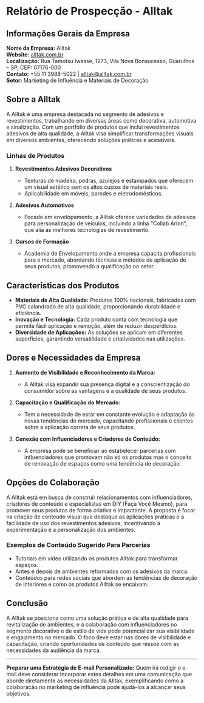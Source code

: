 # Relatório de Prospecção - Alltak

## Informações Gerais da Empresa
**Nome da Empresa:** Alltak  
**Website:** [alltak.com.br](https://www.alltak.com.br)  
**Localização:** Rua Tamotsu Iwasse, 1273, Vila Nova Bonsucesso, Guarulhos – SP, CEP: 07176-000  
**Contato:** +55 11 3988-5022 | alltak@alltak.com.br  
**Setor:** Marketing de Influência e Materiais de Decoração  

## Sobre a Alltak
A Alltak é uma empresa destacada no segmento de adesivos e revestimentos, trabalhando em diversas áreas como decorativa, automotiva e sinalização. Com um portfólio de produtos que inclui revestimentos adesivos de alta qualidade, a Alltak visa simplificar transformações visuais em diversos ambientes, oferecendo soluções práticas e acessíveis.

### Linhas de Produtos
1. **Revestimentos Adesivos Decorativos**
   - Texturas de madeira, pedras, azulejos e estampados que oferecem um visual estético sem os altos custos de materiais reais.
   - Aplicabilidade em móveis, paredes e eletrodomésticos.

2. **Adesivos Automotivos**
   - Focado em envelopamento, a Alltak oferece variedades de adesivos para personalização de veículos, incluindo a linha "Collab Arlon", que alia as melhores tecnologias de revestimento.

3. **Cursos de Formação**
   - Academia de Envelopamento onde a empresa capacita profissionais para o mercado, abordando técnicas e métodos de aplicação de seus produtos, promovendo a qualificação no setor.

## Características dos Produtos
- **Materiais de Alta Qualidade:** Produtos 100% nacionais, fabricados com PVC calandrado de alta qualidade, proporcionando durabilidade e eficiência.
- **Inovação e Tecnologia:** Cada produto conta com tecnologia que permite fácil aplicação e remoção, além de reduzir desperdícios.
- **Diversidade de Aplicações:** As soluções se aplicam em diferentes superfícies, garantindo versatilidade e criatividades nas utilizações.

## Dores e Necessidades da Empresa
1. **Aumento de Visibilidade e Reconhecimento da Marca:**
   - A Alltak visa expandir sua presença digital e a conscientização do consumidor sobre as vantagens e a qualidade de seus produtos.
  
2. **Capacitação e Qualificação do Mercado:**
   - Tem a necessidade de estar em constante evolução e adaptação às novas tendências do mercado, capacitando profissionais e clientes sobre a aplicação correta de seus produtos.

3. **Conexão com Influenciadores e Criadores de Conteúdo:**
   - A empresa pode se beneficiar ao estabelecer parcerias com influenciadores que promovam não só os produtos mas o conceito de renovação de espaços como uma tendência de decoração.

## Opções de Colaboração
A Alltak está em busca de construir relacionamentos com influenciadores, criadores de conteúdo e especialistas em DIY (Faça Você Mesmo), para promover seus produtos de forma criativa e impactante. A proposta é focar na criação de conteúdo visual que destaque as aplicações práticas e a facilidade de uso dos revestimentos adesivos, incentivando a experimentação e a personalização dos ambientes.

### Exemplos de Conteúdo Sugerido Para Parcerias
- Tutoriais em vídeo utilizando os produtos Alltak para transformar espaços.
- Antes e depois de ambientes reformados com os adesivos da marca.
- Conteúdos para redes sociais que abordem as tendências de decoração de interiores e como os produtos Alltak se encaixam.

## Conclusão
A Alltak se posiciona como uma solução prática e de alta qualidade para revitalização de ambientes, e a colaboração com influenciadores no segmento decorativo e de estilo de vida pode potencializar sua visibilidade e engajamento no mercado. O foco deve estar nas dores de visibilidade e capacitação, criando oportunidades de conteúdo que ressoe com as necessidades da audiência da marca.

---

**Preparar uma Estratégia de E-mail Personalizado:**
Quem irá redigir o e-mail deve considerar incorporar estes detalhes em uma comunicação que aborde diretamente as necessidades da Alltak, exemplificando como a colaboração no marketing de influência pode ajudá-los a alcançar seus objetivos.